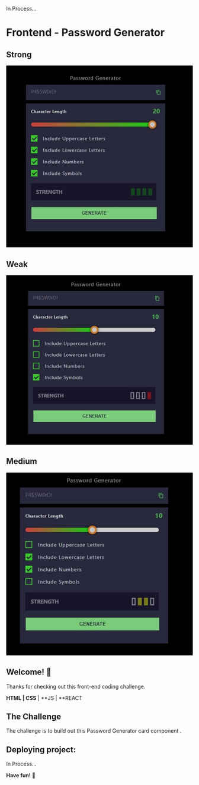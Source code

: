 In Process...

# Frontend - Password Generator

## Strong 
![Strong](./images/1.jpg)

## Weak
![Weak](./images/2.jpg)

## Medium
![Medium](./images/3.jpg)

## Welcome! 👋

Thanks for checking out this front-end coding challenge.


**HTML | CSS** | **JS | **REACT

## The Challenge

The challenge is to build out this Password Generator card component .


## Deploying project:
In Process...

**Have fun!** 🚀

